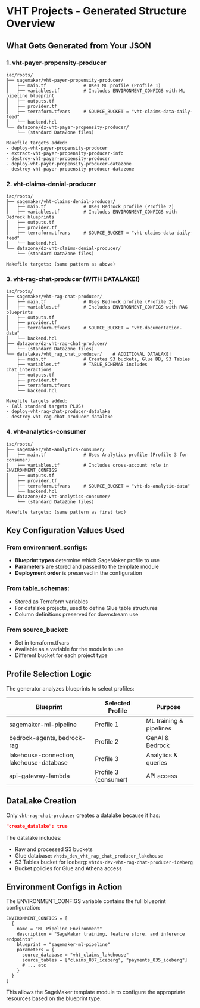 # VHT Projects - Generated Structure Overview

## What Gets Generated from Your JSON

### 1. vht-payer-propensity-producer
```
iac/roots/
├── sagemaker/vht-payer-propensity-producer/
│   ├── main.tf              # Uses ML profile (Profile 1)
│   ├── variables.tf         # Includes ENVIRONMENT_CONFIGS with ML pipeline blueprint
│   ├── outputs.tf          
│   ├── provider.tf         
│   ├── terraform.tfvars     # SOURCE_BUCKET = "vht-claims-data-daily-feed"
│   └── backend.hcl         
└── datazone/dz-vht-payer-propensity-producer/
    └── (standard DataZone files)

Makefile targets added:
- deploy-vht-payer-propensity-producer
- extract-vht-payer-propensity-producer-info
- destroy-vht-payer-propensity-producer
- deploy-vht-payer-propensity-producer-datazone
- destroy-vht-payer-propensity-producer-datazone
```

### 2. vht-claims-denial-producer
```
iac/roots/
├── sagemaker/vht-claims-denial-producer/
│   ├── main.tf              # Uses Bedrock profile (Profile 2)
│   ├── variables.tf         # Includes ENVIRONMENT_CONFIGS with Bedrock blueprints
│   ├── outputs.tf          
│   ├── provider.tf         
│   ├── terraform.tfvars     # SOURCE_BUCKET = "vht-claims-data-daily-feed"
│   └── backend.hcl         
└── datazone/dz-vht-claims-denial-producer/
    └── (standard DataZone files)

Makefile targets: (same pattern as above)
```

### 3. vht-rag-chat-producer (WITH DATALAKE!)
```
iac/roots/
├── sagemaker/vht-rag-chat-producer/
│   ├── main.tf              # Uses Bedrock profile (Profile 2)
│   ├── variables.tf         # Includes ENVIRONMENT_CONFIGS with RAG blueprints
│   ├── outputs.tf          
│   ├── provider.tf         
│   ├── terraform.tfvars     # SOURCE_BUCKET = "vht-documentation-data"
│   └── backend.hcl         
├── datazone/dz-vht-rag-chat-producer/
│   └── (standard DataZone files)
└── datalakes/vht_rag_chat_producer/    # ADDITIONAL DATALAKE!
    ├── main.tf              # Creates S3 buckets, Glue DB, S3 Tables
    ├── variables.tf         # TABLE_SCHEMAS includes chat_interactions
    ├── outputs.tf          
    ├── provider.tf         
    ├── terraform.tfvars    
    └── backend.hcl         

Makefile targets added:
- (all standard targets PLUS)
- deploy-vht-rag-chat-producer-datalake
- destroy-vht-rag-chat-producer-datalake
```

### 4. vht-analytics-consumer
```
iac/roots/
├── sagemaker/vht-analytics-consumer/
│   ├── main.tf              # Uses Analytics profile (Profile 3 for consumer)
│   ├── variables.tf         # Includes cross-account role in ENVIRONMENT_CONFIGS
│   ├── outputs.tf          
│   ├── provider.tf         
│   ├── terraform.tfvars     # SOURCE_BUCKET = "vht-ds-analytic-data"
│   └── backend.hcl         
└── datazone/dz-vht-analytics-consumer/
    └── (standard DataZone files)

Makefile targets: (same pattern as first two)
```

## Key Configuration Values Used

### From environment_configs:
- **Blueprint types** determine which SageMaker profile to use
- **Parameters** are stored and passed to the template module
- **Deployment order** is preserved in the configuration

### From table_schemas:
- Stored as Terraform variables
- For datalake projects, used to define Glue table structures
- Column definitions preserved for downstream use

### From source_bucket:
- Set in terraform.tfvars
- Available as a variable for the module to use
- Different bucket for each project type

## Profile Selection Logic

The generator analyzes blueprints to select profiles:

| Blueprint | Selected Profile | Purpose |
|-----------|-----------------|---------|
| sagemaker-ml-pipeline | Profile 1 | ML training & pipelines |
| bedrock-agents, bedrock-rag | Profile 2 | GenAI & Bedrock |
| lakehouse-connection, lakehouse-database | Profile 3 | Analytics & queries |
| api-gateway-lambda | Profile 3 (consumer) | API access |

## DataLake Creation

Only `vht-rag-chat-producer` creates a datalake because it has:
```json
"create_datalake": true
```

The datalake includes:
- Raw and processed S3 buckets
- Glue database: `vhtds_dev_vht_rag_chat_producer_lakehouse`
- S3 Tables bucket for Iceberg: `vhtds-dev-vht-rag-chat-producer-iceberg`
- Bucket policies for Glue and Athena access

## Environment Configs in Action

The ENVIRONMENT_CONFIGS variable contains the full blueprint configuration:

```hcl
ENVIRONMENT_CONFIGS = [
  {
    name = "ML Pipeline Environment"
    description = "SageMaker training, feature store, and inference endpoints"
    blueprint = "sagemaker-ml-pipeline"
    parameters = {
      source_database = "vht_claims_lakehouse"
      source_tables = ["claims_837_iceberg", "payments_835_iceberg"]
      # ... etc
    }
  }
]
```

This allows the SageMaker template module to configure the appropriate resources based on the blueprint type.
